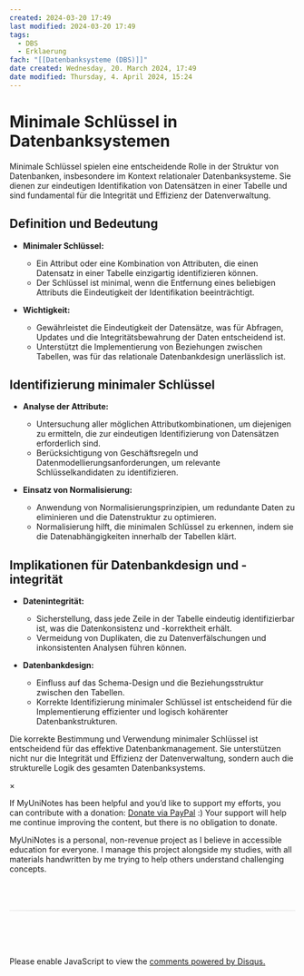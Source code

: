```yaml
---
created: 2024-03-20 17:49
last modified: 2024-03-20 17:49
tags:
  - DBS
  - Erklaerung
fach: "[[Datenbanksysteme (DBS)]]"
date created: Wednesday, 20. March 2024, 17:49
date modified: Thursday, 4. April 2024, 15:24
---
```


# Minimale Schlüssel in Datenbanksystemen

Minimale Schlüssel spielen eine entscheidende Rolle in der Struktur von Datenbanken, insbesondere im Kontext relationaler Datenbanksysteme. Sie dienen zur eindeutigen Identifikation von Datensätzen in einer Tabelle und sind fundamental für die Integrität und Effizienz der Datenverwaltung.

## Definition und Bedeutung

- **Minimaler Schlüssel:**

  - Ein Attribut oder eine Kombination von Attributen, die einen Datensatz in einer Tabelle einzigartig identifizieren können.
  - Der Schlüssel ist minimal, wenn die Entfernung eines beliebigen Attributs die Eindeutigkeit der Identifikation beeinträchtigt.

- **Wichtigkeit:**
  - Gewährleistet die Eindeutigkeit der Datensätze, was für Abfragen, Updates und die Integritätsbewahrung der Daten entscheidend ist.
  - Unterstützt die Implementierung von Beziehungen zwischen Tabellen, was für das relationale Datenbankdesign unerlässlich ist.

## Identifizierung minimaler Schlüssel

- **Analyse der Attribute:**

  - Untersuchung aller möglichen Attributkombinationen, um diejenigen zu ermitteln, die zur eindeutigen Identifizierung von Datensätzen erforderlich sind.
  - Berücksichtigung von Geschäftsregeln und Datenmodellierungsanforderungen, um relevante Schlüsselkandidaten zu identifizieren.

- **Einsatz von Normalisierung:**
  - Anwendung von Normalisierungsprinzipien, um redundante Daten zu eliminieren und die Datenstruktur zu optimieren.
  - Normalisierung hilft, die minimalen Schlüssel zu erkennen, indem sie die Datenabhängigkeiten innerhalb der Tabellen klärt.

## Implikationen für Datenbankdesign und -integrität

- **Datenintegrität:**

  - Sicherstellung, dass jede Zeile in der Tabelle eindeutig identifizierbar ist, was die Datenkonsistenz und -korrektheit erhält.
  - Vermeidung von Duplikaten, die zu Datenverfälschungen und inkonsistenten Analysen führen können.

- **Datenbankdesign:**
  - Einfluss auf das Schema-Design und die Beziehungsstruktur zwischen den Tabellen.
  - Korrekte Identifizierung minimaler Schlüssel ist entscheidend für die Implementierung effizienter und logisch kohärenter Datenbankstrukturen.

Die korrekte Bestimmung und Verwendung minimaler Schlüssel ist entscheidend für das effektive Datenbankmanagement. Sie unterstützen nicht nur die Integrität und Effizienz der Datenverwaltung, sondern auch die strukturelle Logik des gesamten Datenbanksystems.

<!-- Modal START -->
<div id="myModal" class="modal">
  <div class="modal-content">
    <span id="closeModal" class="close">&times;</span>
    <p class="modal-text">
      If MyUniNotes has been helpful and you’d like to support my efforts, <span class="modal-highlight"> you can contribute with a donation: <a class="modal-dono-link" href="https://paypal.me/myuninotes4u">Donate via PayPal</a> :) </span> Your support will help me continue improving the content, but there is no obligation to donate.
    </p>
    <p class="modal-text">
      <span class="modal-highlight">MyUniNotes is a personal, non-revenue project as I believe in accessible education for everyone.</span> I manage this project alongside my studies, with all materials handwritten by me trying to help others understand challenging concepts.
    </p>
  </div>
</div>

<script>
  // JavaScript to display the modal on page load
  document.addEventListener('DOMContentLoaded', function() {
    // Generate a random number between 1 and 1
    // Wanted it to load with a adjustable probability for every page load but did not work, as DOM is loaded only once. Therefore now loading it every time website is visited and DOM is loaded.
    const randomNumber = Math.floor(Math.random() * 1) + 1; 
    // console.log(randomNumber)
    if (randomNumber === 1) {
      setTimeout(function() {
        const modal = document.getElementById('myModal');
        if (modal) {
          modal.classList.add('show');
        }
      }, 1000); // Adjust the delay as needed

      const closeModal = document.getElementById('closeModal');
      if (closeModal) {
        closeModal.addEventListener('click', function() {
          const modal = document.getElementById('myModal');
          if (modal) {
            modal.classList.remove('show');
          }
        });
      }
    } else {
      // Ensure the modal is hidden if the random number is not 1
      const modal = document.getElementById('myModal');
      if (modal) {
        modal.style.display = 'none';
      }
    }
  });
</script>
<!-- Modal END -->

<!-- DISQUS SCRIPT COMMENT START -->

<hr style="border: none; height: 2px; background: linear-gradient(to right, #f0f0f0, #ccc, #f0f0f0); margin-top: 4rem; margin-bottom: 5rem;">
<div id="disqus_thread"></div>
<script>
    /**
    *  RECOMMENDED CONFIGURATION VARIABLES: EDIT AND UNCOMMENT THE SECTION BELOW TO INSERT DYNAMIC VALUES FROM YOUR PLATFORM OR CMS.
    *  LEARN WHY DEFINING THESE VARIABLES IS IMPORTANT: https://disqus.com/admin/universalcode/#configuration-variables    */
    /*
    var disqus_config = function () {
    this.page.url = PAGE_URL;  // Replace PAGE_URL with your page's canonical URL variable
    this.page.identifier = PAGE_IDENTIFIER; // Replace PAGE_IDENTIFIER with your page's unique identifier variable
    };
    */
    (function() { // DON'T EDIT BELOW THIS LINE
    var d = document, s = d.createElement('script');
    s.src = 'https://myuninotes.disqus.com/embed.js';
    s.setAttribute('data-timestamp', +new Date());
    (d.head || d.body).appendChild(s);
    })();
</script>
<noscript>Please enable JavaScript to view the <a href="https://disqus.com/?ref_noscript">comments powered by Disqus.</a></noscript>

<!-- DISQUS SCRIPT COMMENT END -->
